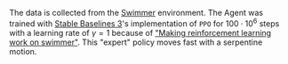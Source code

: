 The data is collected from the [Swimmer](https://gymnasium.farama.org/environments/mujoco/swimmer/) environment. The Agent was trained with [Stable Baselines 3](https://stable-baselines3.readthedocs.io/en/master/)'s implementation of `PPO` for $100 \cdot 10^6$ steps with a learning rate of $\gamma = 1$ because of ["Making reinforcement learning work on swimmer"](https://arxiv.org/abs/2208.07587). This "expert" policy moves fast with a serpentine motion.